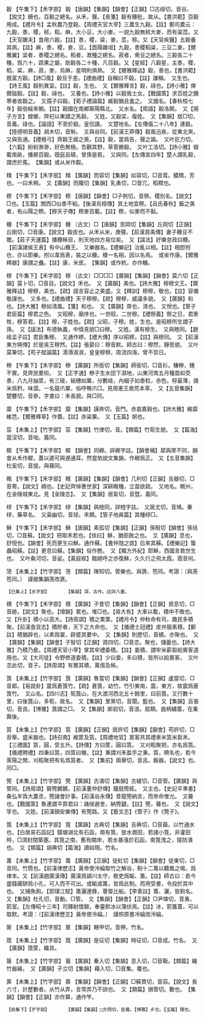 <!-- { "loadSidebar": true } -->
穀	【午集下】【禾字部】	穀	【唐韻】【集韻】【韻會】【正韻】□古祿切，音谷。【說文】續也。百穀之總名。从禾，聲。【長箋】穀有穅秕，故从。【書洪範】百穀用成。【禮月令】孟秋農乃登穀。【周禮天官大宰】三農生九穀。【註】鄭司農云：九穀，黍，稷，秫，稻，麻，大小豆，大小麥。一說九穀無秫大麥，而有粱苽。又【天官膳夫】食用六穀。【註】黍，稷，粱，麥，苽，稌。又【天官疾醫】五穀養其病。【註】麻，黍，稷，麥，豆。【酉陽雜俎】九穀，黍稷稻粱，三豆二麥。【爾雅翼】梁者，黍稷之總名。稻者，漑種之總名。菽者，衆豆之總名。三穀各二十種，爲六十，蔬果之屬，助穀各二十種，凡百穀。又【星經】八穀星，主黍，稷，稻，粱，麻，菽，麥，烏麻，星明則俱熟。　又【爾雅釋詁】穀，善也。【書洪範】旣富方穀。【詩□風】穀旦于差。【禮曲禮】自稱曰不穀。【註】謙稱。　又生也。【詩王風】穀則異室。【註】穀，生也。　又【爾雅釋言】穀，祿也。【詩小雅】俾爾戩穀。【註】穀，祿也。　又養也。【詩小雅】以穀我士女。【戰國策】求百姓之饑寒者收穀之。　又孺子曰穀。【荀子禮論篇】臧穀猶且羞之。　又國名。【春秋桓七年】穀伯綏來朝。【註】穀國在南鄕築陽縣北。　又水名。【周語】穀洛鬭。　又【揚子方言】螳螂，齊杞以東謂之馬穀。　又姓。又穀梁，複姓。　又【集韻】居□切，音冓。祿也。【論語】不至於穀。皇侃讀。　又楚地名。【左傳僖二十八年】連穀。【陸德明音義】胡木切，音斛。　又與谷同。【前漢王莽傳】穀風迅疾，從東北來。　又與告通。【禮檀弓】齊穀王姬之喪。【註】穀，當爲告，聲之譌。　又叶訖力切。【六韜】紛紛渺渺，好色無極。吾觀其野，草菅勝穀。　又叶工洛切。【詩小雅】俶載南畝，播厥百穀。旣庭且碩，曾孫是若。　又與同。【左傳宣四年】楚人謂乳穀，謂虎於菟。　【集韻】或从米作糓。

穁	【午集下】【禾字部】	穁	【廣韻】而容切【集韻】如容切，□音茸。穠穁，芳也。一曰禾稍。　又【廣韻】而隴切【集韻】乳勇切，□音宂。稻穁也。

穄	【午集下】【禾字部】	穄	【唐韻】【韻會】□子例切，音祭。稷別名。【說文】□也。【玉篇】關西□似黍不粘。【後漢烏桓傳】其土地宜穄。【呂氏春秋】飯之美者，有山陽之穄。【穆天子傳】穄麥百載。【註】穄，似麥而不黏。

穅	【午集下】【禾字部】	穅	〔古文〕□【唐韻】苦岡切【集韻】丘岡切【正韻】丘剛切，□音康。【說文】穀皮也。从禾从米，庚聲。【前漢貢禹傳】妻子穅豆不贍。【莊子天運篇】播穅眯目，則天地四方易位矣。　又【諡法】好樂怠政曰穅。【前漢諸侯王表】有中山穅王。　又樂器名。【禮樂記】治亂以相。【註】相卽拊也，亦以節樂。拊以韋爲表，裝之以穅。槺一名相，因以名焉。　或省作康。【爾雅釋器】康謂之蠱。【註】康，米皮。　【集韻】或作粇，亦作糠。

穆	【午集下】【禾字部】	穆	〔古文〕□□□□【廣韻】【集韻】【韻會】莫六切【正韻】莫卜切，□音目。【說文】禾也。　又【廣韻】美也。【詩大雅】穆穆文王。【爾雅釋詁】穆穆，美也。【疏】語言容止之美盛。又【釋訓】穆穆，敬也。【註】容儀敬謹也。　又多也。【禮曲禮】天子穆穆。【疏】穆穆，威議多貌。　又【廣韻】和也。【詩大雅】穆如淸風。【箋】和也。　又【廣韻】厚也，淸也。　又悅也。【管子君臣篇】穆君之色。　又昭穆，廟序也。一世昭，二世穆。【禮祭義】祭之日，君牽牲，穆答君。【註】穆，子姓也。【疏】父昭，子穆。姓，生也。是昭穆所生謂子孫。　又【諡法】布德執義，中情見貌□曰穆。　又姓。漢有穆生。　又與睦同。【趙岐孟子註】君臣集穆。　又通作繆。【禮大傳】序以昭繆。【註】與穆同。　又【前漢東方朔傳】於是吳王穆然。【註】張晏曰：穆音默。師古曰：穆然，靜思貌。　又叶莫筆切。【苟子賦論篇】湣湣淑淑，皇皇穆穆。周流四海，曾不崇日。

穇	【午集下】【禾字部】	穇	【廣韻】所銜切【集韻】師銜切，□音衫。稴穇，穗不實。見齊民要術。　又【正字通】穇子生水田下濕地，山東河南五月種苗如茭黍，八九月抽莖，有三稜，結穗如粟，分數岐，內細子如黍粒，赤色。稃最薄，擣米爲麫，味澀。一名龍爪粟，俗呼鴨爪□。見周憲王救荒本草。　又【五音集韻】楚簪切，音嵾。字書曰：禾長貌。與□同。

穈	【午集下】【禾字部】	穈	【集韻】謨奔切，音門。赤苗嘉穀也。【詩大雅】維穈維芑。【爾雅釋草】作虋。【註】赤粱粟。　又【玉篇】粥也。

笜	【未集上】【竹字部】	笜	【集韻】竹律切，音。【類篇】竹筍生貌。　又【篇海】當沒切，音咄。義同。

穉	【午集下】【禾字部】	穉	【韻會】同稺。詳稺字註。【韻會補】犀與屖不同，韻會从禾作穉，蓋以遲可與遟通耳。然當依說文集韻，作稺爲正。　又【五音集韻】杜奚切，音提。與蕛同。

穊	【午集下】【禾字部】	穊	【廣韻】【集韻】【韻會】几利切【正韻】吉器切，□音寄。【說文】稠也。【史記齊悼惠世家】深耕穊種，立苗欲疏。　又地名。穊州，在金陵城東北。見【金陵志】。　又【集韻】居氣切，音暨。義同。

穋	【午集下】【禾字部】	穋	【集韻】與稑同。詳稑字註。　又居尤切，音鳩。秦穋，藥草名。　又渠幽切，音球。禾類。【管子地員篇】其種穋□。

穌	【午集下】【禾字部】	穌	【唐韻】素孤切【集韻】【正韻】孫租切【韻會】孫徂切，□音蘇。【說文】把取禾若也。【徐曰】穌，猶部斂之也。　又【廣韻】息也，舒悅也。【韻會】死而更生曰穌。通作蘇。【書仲虺之誥】后來其蘇。【禮樂記】蟄蟲昭蘇。【註】更息曰蘇。【集韻】俗作甦。　又【職方外紀】耶穌，西國言救世生也。　又叶桑河切，音娑。【黃庭經】臨絕呼之亦復穌，久久行之飛太霞。霞音何。

筂	【未集上】【竹字部】	筂	【類篇】陳知切。管樂也。與篪、竾同。考證：〔與箎竾同。〕　謹据集韻箎改篪。 

	【巳集上】【水字部】		【集韻】深，古作。註詳八畫。

積	【午集下】【禾字部】	積	【廣韻】子昔切【集韻】【韻會】【正韻】資息切，□音跡。【說文】聚也。【增韻】累也。堆□也。【易大有】大車以載，積中不敗也。又【升卦】積小以高大。【詩周頌】積之栗栗。【禮月令】仲秋命有司，趣民多積聚。【前漢食貨志】積貯者，天下之大命也。　又【儀禮士冠禮】皮弁服素積。【鄭註】積猶辟也，以素爲裳，辟蹙其要中。　又【集韻】則歷切，音績。亦聚也。　又【廣韻】【集韻】【韻會】子智切【正韻】資四切，□音恣。聚也，儲蓄也。【詩大雅】乃積乃倉。【周禮天官小宰】掌其牢禮委積。【註】委積，謂牢米薪芻給賓客道用也。又【大司徒】令野修道委積。【註】少曰委，多曰積，皆所以給賓客。　又叶恣此切，音子。【詩周頌】有實其積，萬億及秭。

筤	【未集上】【竹字部】	筤	【廣韻】魯當切【集韻】【韻會】【正韻】盧當切，□音郞。【易說卦】震爲蒼筤竹。【疏】蒼筤，幼竹。竹引東南，震，東方，故震爲蒼筤竹。　又山名。【四川志】筍筤山，在大渡河西北五十餘里，曰前筤。又行數十里，曰後筤山，多筍，故名。　又【集韻】里黨切，音閬。籃也。　又【集韻】呂張切，音良。【博雅】筤謂之□。　又【集韻】郞宕切，音浪。扇類。曲柄繡蓋，在乗輿後。

筥	【未集上】【竹字部】	筥	【廣韻】【正韻】居許切【集韻】【韻會】苟許切，□音舉。盛米器也。【詩召南】維筐及筥。【周禮地官】賔客共其禮車米筥米芻禾。【三禮圖】筥，圓，受五升。【詩傳】方曰筐，圓曰筥。　又刈稻聚把，亦名爲筥。【儀禮聘禮】四秉曰筥，四筥曰稯。【註】秉謂刈禾盈手之秉。筥，穧名也，若今萊陽之閒，刈稻聚把有名爲筥者。　又【集前】兩舉切，音呂。飯器。【說文】也。同□。

筦	【未集上】【竹字部】	筦	【廣韻】古滿切【集韻】古緩切，□音管。【廣韻】與管同。【詩周頌】磬筦鏘鏘。【前漢董仲舒傳】鐘鼓筦絃。　又主也。【史記平準書】桑弘羊爲大農丞，筦諸會計事。【前漢谷永傳】昔龍筦納言，而帝命惟允。　又籥也。【戰國策】魯連謂平原君曰：諸侯避舍，納筦鍵。【註】筦，籥也。　又【說文】筟也。　又姓。【前漢顏安樂傳】有筦路。又【藝文志】《管子》作《筦子》。

筧	【未集上】【竹字部】	筧	【廣韻】古典切【集韻】吉典切，□音繭。以竹通水也。【白居易石函記】錢塘湖北有石函，南有筧，放水漑田，若諸小筧，非灌田時，□須封閉築塞。其筧之南，舊有闕岸，若水暴漲於石函，南筧洩之，隄防潰也。　又【類篇】胡典切【篇海】讀如現。竹名。

筩	【未集上】【竹字部】	筩	【廣韻】【正韻】徒紅切【集韻】【韻會】徒東切，□音同。竹筒也。【前漢律歷志】黃帝使泠綸取竹之解谷，制十二筩以聽鳳之鳴，爲律本。又【前漢趙廣漢傳】廣漢爲潁川太守，敎吏爲缿、筩。【註】師古曰：若今盛錢藏缾爲小孔，可入而不可出。或缿或筩，皆爲此制。而用受書，令投於其中也。　又捕魚鉤。【郭璞江賦】筩灑連鋒，罾罶比船。【李善註】筩、灑，皆鉤名。　又【集韻】杜孔切，音動。□管。　又【集韻】【韻會】【正韻】□尹竦切，音勇。箭室。【左傳昭十三年】司鐸射懷錦，奉壷飮冰以蒲伏焉。【註】冰，箭筩蓋，可以取飮。考證：〔【前漢律歷志】黃帝使冷綸。〕　謹照原書冷綸改泠綸。 

筪	【未集上】【竹字部】	筪	【集韻】轄甲切，音狎。竹名。

筬	【未集上】【竹字部】	筬	【廣韻】是征切【集韻】時征切，□音成。竹名。　又【廣韻】筬筐，織具。

箿	【未集上】【竹字部】	箿	【廣韻】秦入切【集韻】息入切，□音靸。【類篇】織竹器緣。　又【廣韻】子立切【集韻】藉入切，□音集。覆也。

筭	【未集上】【竹字部】	筭	【集韻】【韻會】【正韻】□蘇貫切，音蒜。【說文】長六寸，計歷數者。从竹从弄，言常弄乃不誤也。　又【類篇】損管切。數也。　【集韻】【韻會】【正韻】亦作算，通作笇。

	【辰集下】【歹字部】		【廣韻】【集韻】□方問切，音糞。【博雅】歺也。【玉篇】殨也。

